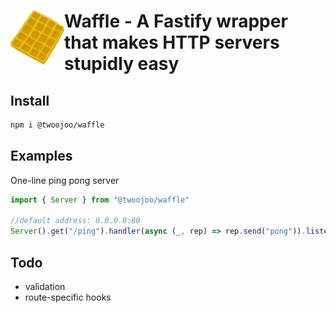 # <img align="left" src="https://raw.githubusercontent.com/twoojoo/waffle/master/logo.png?raw=true" alt="logo" width="86" height="86"> Waffle - A Fastify wrapper that makes HTTP servers stupidly easy

## Install

```bash
npm i @twoojoo/waffle
```

## Examples

One-line ping pong server

```typescript
import { Server } from "@twoojoo/waffle"

//default address: 0.0.0.0:80
Server().get("/ping").handler(async (_, rep) => rep.send("pong")).listen()
```

## Todo

- validation
- route-specific hooks

